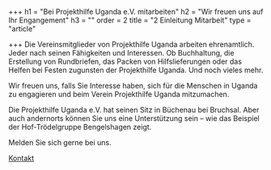 +++
h1 = "Bei Projekthilfe Uganda e.V. mitarbeiten"
h2 = "Wir freuen uns auf Ihr Engangement"
h3 = ""
order = 2
title = "2 Einleitung Mitarbeit"
type = "article"

+++
Die Vereinsmitglieder von Projekthilfe Uganda arbeiten ehrenamtlich. Jeder nach seinen Fähigkeiten und Interessen. Ob Buchhaltung, die Erstellung von Rundbriefen, das Packen von Hilfslieferungen oder das Helfen bei Festen zugunsten der Projekthilfe Uganda. Und noch vieles mehr.

Wir freuen uns, falls Sie Interesse haben, sich für die Menschen in Uganda zu engagieren und beim Verein Projekthilfe Uganda mitzumachen.

Die Projekthilfe Uganda e.V. hat seinen Sitz in Büchenau bei Bruchsal. Aber auch andernorts können Sie uns eine Unterstützung sein – wie das Beispiel der Hof-Trödelgruppe Bengelshagen zeigt.

Melden Sie sich gerne bei uns.

[Kontakt](/verein/kontakt "Kontaktinformationen")